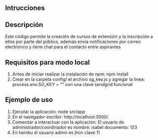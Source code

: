 ## Intrucciones

## Descripción

Este código permite la creación de cursos de extensión y la inscripción a ellos por parte del público, además envia notificaciones por correo electronico y tiene chat para el contacto entre aspirantes

## Requisitos para modo local

1. Antes de iniciar realizar la instalación de npm: npm install
2. Crear en la carpeta config/ el archivo sg_key.js y
   agregar la linea: process.env.SG_KEY = "" con una clave sendgrid funcional

## Ejemplo de uso

1. Ejecutar la aplicación: node src/app
2. En el navegador escribir: http://localhost:3000/
3. Comenzar a interactuar con la aplicación: El usuario de administrador/coordinador es nombre: isabel documento: 123
4. En heroku el usuario admin es jhon clave 11
